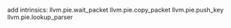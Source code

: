 add intrinsics:
   llvm.pie.wait_packet
   llvm.pie.copy_packet
   llvm.pie.push_key
   llvm.pie.lookup_parser
